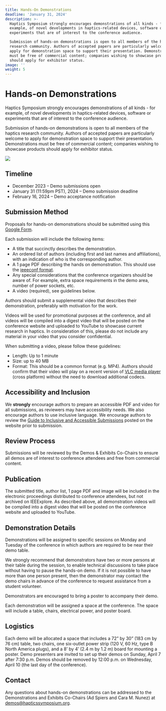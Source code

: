 ```yaml
---
title: Hands-On Demonstrations
deadline: 'January 31, 2024'
description: >-
  Haptics Symposium strongly encourages demonstrations of all kinds - for
  example, of novel developments in haptics-related devices, software or
  experiments that are of interest to the conference audience.

  Submission of hands-on demonstrations is open to all members of the haptics
  research community. Authors of accepted papers are particularly welcome to
  apply for demonstration space to support their presentation. Demonstrations
  must be free of commercial content; companies wishing to showcase products
  should apply for exhibitor status.
image: ''
weight: 5
---
```

# Hands-on Demonstrations
Haptics Symposium strongly encourages demonstrations of all kinds - for example, of novel developments in haptics-related devices, software or experiments that are of interest to the conference audience.

Submission of hands-on demonstrations is open to all members of the haptics research community. Authors of accepted papers are particularly welcome to apply for demonstration space to support their presentation. Demonstrations must be free of commercial content; companies wishing to showcase products should apply for exhibitor status.


![](/img/demos-thumb.jpg)

## Timeline

* December 2023 – Demo submissions open
* January 31 (11:59pm PST), 2024 – Demo submission deadline
* February 16, 2024 – Demo acceptance notification

## Submission Method

Proposals for hands-on demonstrations should be submitted using this [Google Form](https://docs.google.com/forms/d/e/1FAIpQLSfxlKsO5H32lPhTbe_3EccgOAZ8gusMWSJorO6qpNMpDB296w/viewform?usp=sf_link).

Each submission will include the following items:
* A title that succinctly describes the demonstration.
* An ordered list of authors (including first and last names and affiliations), with an indication of who is the corresponding author.
* A 1 page PDF describing the hands on demonstration. This should use the [ieeeconf format](http://ras.papercept.net/conferences/support/support.php).
* Any special considerations that the conference organizers should be aware of. For example, extra space requirements in the demo area, number of power sockets, etc.
* A video (required), see guidelines below.

Authors should submit a supplemental video that describes their demonstration, preferably with motivation for the work.

Videos will be used for promotional purposes at the conference, and all videos will be compiled into a digest video that will be posted on the conference website and uploaded to YouTube to showcase current research in haptics. In consideration of this, please do not include any material in your video that you consider confidential.

When submitting a video, please follow these guidelines:
* Length: Up to 1 minute
* Size: up to 40 MB
* Format: This should be a common format (e.g. MP4). Authors should confirm that their video will play on a recent version of [VLC media player](https://www.videolan.org/vlc/index.html) (cross platform) without the need to download additional codecs.

## Accessibility and Inclusion

We **strongly** encourage authors to prepare an accessible PDF and video for all submissions, as reviewers may have accessibility needs. We also encourage authors to use inclusive language. We encourage authors to review the [Guide to Inclusive and Accessible Submissions](../accessibility/) posted on the website prior to submission.

## Review Process

Submissions will be reviewed by the Demos & Exhibits Co-Chairs to ensure all demos are of interest to conference attendees and free from commercial content.

## Publication

The submitted title, author list, 1 page PDF and image will be included in the electronic proceedings distributed to conference attendees, but not archived on IEEExplore. As described above, all demonstration videos will be compiled into a digest video that will be posted on the conference website and uploaded to YouTube. 

## Demonstration Details

Demonstrations will be assigned to specific sessions on Monday and Tuesday of the conference in which authors are required to be near their demo table.

We strongly recommend that demonstrators have two or more persons at their table during the session, to enable technical discussions to take place without having to pause the hands-on demo. If it is not possible to have more than one person present, then the demonstrator may contact the demo chairs in advance of the conference to request assistance from a student volunteer.

Demonstrators are encouraged to bring a poster to accompany their demo.

Each demonstration will be assigned a space at the conference. The space will include a table, chairs, electrical power, and poster board.

## Logistics

Each demo will be allocated a space that includes a 72” by 30” (183 cm by 76 cm) table, two chairs, one six-outlet power strip (120 V, 60 Hz, type B North America plugs), and a 8’ by 4’ (2.4 m by 1.2 m) board for mounting a poster. Demo presenters are invited to set up their demos on Sunday, April 7 after 7:30 p.m. Demos should be removed by 12:00 p.m. on Wednesday, April 10 (the last day of the conference).

## Contact

Any questions about hands-on demonstrations can be addressed to the Demonstrations and Exhibits Co-Chairs (Ad Spiers and Cara M. Nunez) at [demos@hapticssymposium.org](mailto:demos@hapticssymposium.org).